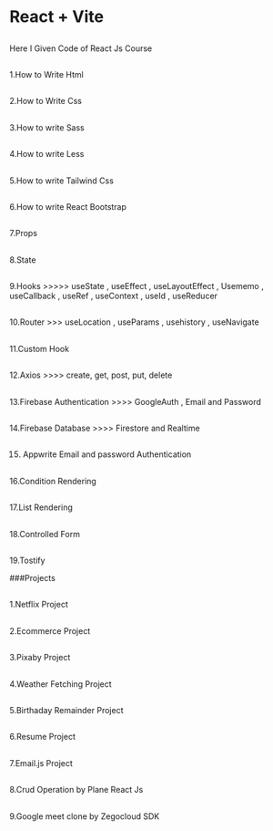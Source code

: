 # React + Vite

##
Here I Given Code of React Js Course
##
1.How to Write Html 
##
2.How to Write Css
##
3.How to write Sass
##
4.How to write Less
##
5.How to write Tailwind Css
##
6.How to write React Bootstrap
##
7.Props
##
8.State
##
9.Hooks   >>>>> useState , useEffect , useLayoutEffect , Usememo , useCallback , useRef , useContext , useId , useReducer
##
10.Router  >>> useLocation , useParams , usehistory , useNavigate
##
11.Custom Hook
##
12.Axios >>>>  create, get, post, put, delete
##
13.Firebase Authentication >>>> GoogleAuth , Email and Password
##
14.Firebase Database >>>> Firestore and Realtime 
##
15. Appwrite Email and password Authentication
##
16.Condition Rendering
##
17.List Rendering
##
18.Controlled Form
##
19.Tostify






###Projects
##
1.Netflix Project 
##
2.Ecommerce Project
##
3.Pixaby Project
##
4.Weather Fetching Project
##
5.Birthaday Remainder Project
##
6.Resume Project
##
7.Email.js Project
##
8.Crud Operation by Plane React Js
##
9.Google meet clone by Zegocloud SDK
